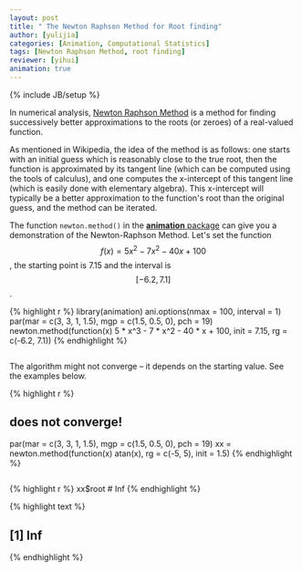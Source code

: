 ```yaml
---
layout: post
title: " The Newton Raphson Method for Root finding"
author: [yulijia]
categories: [Animation, Computational Statistics]
tags: [Newton Raphson Method, root finding]
reviewer: [yihui]
animation: true
---
```

{% include JB/setup %}

In numerical analysis, [Newton Raphson Method](http://en.wikipedia.org/wiki/Newton's_method) is a
method for finding successively better approximations to the roots (or zeroes) of a real-valued
function.

As mentioned in Wikipedia, the idea of the method is as follows: one starts with an initial guess
which is reasonably close to the true root, then the function is approximated by its tangent line
(which can be computed using the tools of calculus), and one computes the x-intercept of this
tangent line (which is easily done with elementary algebra). This x-intercept will typically be a
better approximation to the function's root than the original guess, and the method can be
iterated.

The function `newton.method()` in the [**animation** package](http://yihui.name/animation) can give
you a demonstration of the Newton-Raphson Method. Let's set the function
$$f(x)=5x{^2}-7x{^2}-40x+100$$, the starting point is 7.15 and the interval is $$[-6.2, 7.1]$$.


{% highlight r %}
library(animation)
ani.options(nmax = 100, interval = 1)
par(mar = c(3, 3, 1, 1.5), mgp = c(1.5, 0.5, 0), pch = 19)
newton.method(function(x) 5 * x^3 - 7 * x^2 - 40 * x + 100, init = 7.15, 
  rg = c(-6.2, 7.1))
{% endhighlight %}


<div class="scianimator">
<div id="newton_method_right" style="display: inline-block;">
</div>
</div>
<script type="text/javascript">
  (function($) {
    $(document).ready(function() {
      var imgs = Array(21);
      for (i=0; ; i++) {
        if (i == imgs.length) break;
        imgs[i] = "/figures/2013-04-30-newton-raphson-method-root-finding/newton-method-right" + (i + 1) + ".png";
      }
      $("#newton_method_right").scianimator({
          "images": imgs,
          "delay": 500,
          "controls": ["first", "previous", "play", "next", "last", "loop", "speed"],
      });
      $("#newton_method_right").scianimator("play");
    });
  })(jQuery);
</script>


The algorithm might not converge – it depends on the starting value. See the examples below.


{% highlight r %}
## does not converge!
par(mar = c(3, 3, 1, 1.5), mgp = c(1.5, 0.5, 0), pch = 19)
xx = newton.method(function(x) atan(x), rg = c(-5, 5), init = 1.5)
{% endhighlight %}


<div class="scianimator">
<div id="newton_method_wrong" style="display: inline-block;">
</div>
</div>
<script type="text/javascript">
  (function($) {
    $(document).ready(function() {
      var imgs = Array(12);
      for (i=0; ; i++) {
        if (i == imgs.length) break;
        imgs[i] = "/figures/2013-04-30-newton-raphson-method-root-finding/newton-method-wrong" + (i + 1) + ".png";
      }
      $("#newton_method_wrong").scianimator({
          "images": imgs,
          "delay": 500,
          "controls": ["first", "previous", "play", "next", "last", "loop", "speed"],
      });
      $("#newton_method_wrong").scianimator("play");
    });
  })(jQuery);
</script>


{% highlight r %}
xx$root  # Inf
{% endhighlight %}



{% highlight text %}
## [1] Inf
{% endhighlight %}

